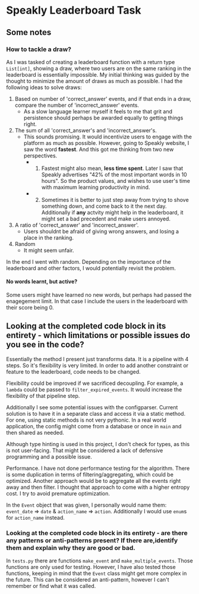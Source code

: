 # Speakly Leaderboard Task

## Some notes

### How to tackle a draw?

As I was tasked of creating a leaderboard function with a return type `List[int]`,
showing a draw, where two users are on the same ranking in the leaderboard is essentially impossible. My initial thinking was guided by the thought to minimize the amount of draws as much as possible.
I had the following ideas to solve draws:
1) Based on number of 'correct_answer' events, and if that ends in a draw, compare the number of 'incorrect_answer' events.
     * As a slow language learner myself it feels to me that grit and persistence should perhaps be awarded equally to getting things right.
2) The sum of all 'correct_answer's and 'incorrect_answer's. 
   * This sounds promising. It would incentivize users to engage with the platform as much as possible. However, going to Speakly website, I saw the word **fastest**. And this got me thinking from two new perspectives.
     * 1) Fastest might also mean, **less time spent**. Later I saw that Speakly advertises "42% of the most important words in 10 hours". So the product values, and wishes to use user's time with maximum learning productivity in mind.
     * 2) Sometimes it is better to just step away from trying to shove something down, and come back to it the next day. Additionally if **any** actvity might help in the leaderboard, it might set a bad precedent and make users annoyed.
3) A ratio of 'correct_answer' and 'incorrect_answer'.
   *  Users shouldnt be afraid of giving wrong answers, and losing a place in the ranking.
4) Random
   * It might seem unfair.

In the end I went with random. Depending on the importance of the leaderboard and other factors, I would potentially revisit the problem.

#### No words learnt, but active?

Some users might have learned no new words, but perhaps had passed the enagegement limit. In that case I include the users in the leaderboard with their score being 0.


## Looking at the completed code block in its entirety - which limitations or possible issues do you see in the code?

Essentially the method I present just transforms data. It is a pipeline with 4 steps. So it's flexibility is very limited. In order to add another constraint  or feature to the leaderboard, code needs to be changed. 

Flexibility could be improved if we sacrificed decoupling. For example, a `lambda` could be passed to `filter_expired_events`. It would increase the flexibility of that pipeline step.

Additionally I see some potential issues with the configparser. Current solution is to have it in a separate class and access it via a static method. For one, using static methods is not very pythonic. In a real world application, the config might come from a database or once in `main` and then shared as needed.

Although type hinting is used in this project, I don't check for types, as this is not user-facing. That might be considered a lack of defensive programming and a possible issue. 

Performance. I have not done performance testing for the algorithm. There is some duplication in terms of filtering/aggregating, which could be optimized. Another approach would be to aggregate all the events right away and then filter. I thought that approach to come with a higher entropy cost. I try to avoid premature optimization.

In the `Event` object that was given, I personally would name them: `event_date` => `date` & `action_name` => `action`. Additionally I would use `enum`s for `action_name` instead.

### Looking at the completed code block in its entirety - are there any patterns or anti-patterns present? If there are,identify them and explain why they are good or bad.

In `tests.py` there are functions `make_event` and `make_multiple_events`. Those functions are only used for testing. However, I have also tested those functions, keeping in mind that the `Event` class might get more complex in the future. This can be considered an anti-pattern, however I can't remember or find what it was called.
